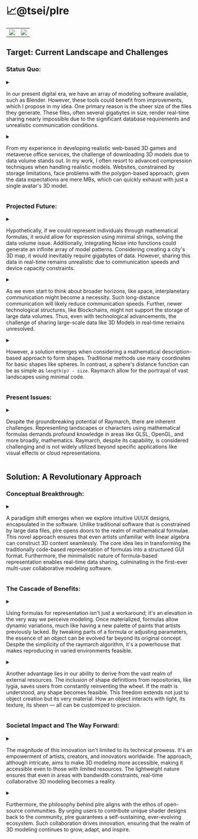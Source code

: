 # 📈@tsei/plre

<table>
  <td>
    <a href="https://plre.tsei.jp">
      <img src="https://plre.tsei.jp/img/1_ui_5.gif" />
    </a>
  </td>
  <td>
    <a href="https://plre.tsei.jp">
      <img src="https://plre.tsei.jp/img/1_ui_6.gif"/>
    </a>
  </td>
</table>

## Target: Current Landscape and Challenges

### Status Quo:

<details>
<summary>

In our present digital era, we have an array of modeling software available, such as Blender.
However, these tools could benefit from improvements, which I propose in my idea.
One primary reason is the sheer size of the files they generate.
These files, often several gigabytes in size,
render real-time sharing nearly impossible due to the significant database requirements
and unrealistic communication conditions.

</summary>

現代のデジタル時代には、Blender のようなモデリングソフトウェアが多数利用できます。
しかし、これらのツールは改善の余地があり、私はそのためのアイディアを提案します。
主な理由の一つは、彼らが生成するファイルの非常に大きなサイズです。
これらのファイルは、しばしば数ギガバイトのサイズであり、
リアルタイムでの共有は、データベースの要件や非現実的な通信条件のため、ほぼ不可能です。

</details>

<details>
<summary>

From my experience in developing realistic web-based 3D games and metaverse office services,
the challenge of downloading 3D models due to data volume stands out.
In my work, I often resort to advanced compression techniques when handling realistic models.
Websites, constrained by storage limitations, face problems with the polygon-based approach,
given the data expectations are mere MBs, which can quickly exhaust with just a single avatar's 3D model.

</summary>

リアルなウェブベースの 3D ゲームやメタバースオフィスサービスを開発する私の経験から、
データ量のための 3D モデルのダウンロードの課題が際立っています。
私の仕事では、リアルなモデルを取り扱う際に、高度な圧縮技術に頼ることがよくあります。
ストレージの制限により制約を受けるウェブサイトは、
データの期待が単なる MB であり、単一のアバターの 3D モデルだけで迅速に枯渇する可能性があるため、
ポリゴンベースのアプローチに問題を抱えています。

</details>

### Projected Future:

<details>
<summary>

Hypothetically, if we could represent individuals through mathematical formulas,
it would allow for expression using minimal strings, solving the data volume issue.
Additionally, integrating Noise into functions could generate an infinite array of model patterns.
Considering creating a city's 3D map, it would inevitably require gigabytes of data.
However, sharing this data in real-time remains unrealistic due to communication speeds and device capacity constraints.

</summary>

もし私たちが数学の式を使って個体を表現できると仮定すると、最小限の文字列での表現が可能になり、データ量の問題が解決します
また、ノイズを関数に統合することで、無限のモデルパターンを生成することができます。
都市の 3D マップを作成すると考えると、必ず何ギガバイトものデータが必要になります。
しかし、このデータをリアルタイムで共有することは、通信速度やデバイスの容量制限のために現実的ではありません。

</details>

<details>
<summary>

As we even start to think about broader horizons,
like space, interplanetary communication might become a necessity.
Such long-distance communication will likely reduce communication speeds.
Further, newer technological structures, like Blockchains, might not support the storage of large data volumes.
Thus, even with technological advancements,
the challenge of sharing large-scale data like 3D Models in real-time remains unresolved.

</summary>

私たちが宇宙のような広い地平線について考え始めると、惑星間の通信が必要になるかもしれません。
このような長距離の通信は、通信速度を低下させる可能性があります。
さらに、ブロックチェーンのような新しい技術構造は、大量のデータの保存をサポートしないかもしれません。
したがって、技術的進歩があっても、リアルタイムでの 3D モデルのような大規模なデータの共有の課題は未解決のままです。

</details>

<details>
<summary>

However, a solution emerges when considering a mathematical description-based approach to form shapes.
Traditional methods use many coordinates for basic shapes like spheres.
In contrast, a sphere's distance function can be as simple as `length(p) - size`.
Raymarch allow for the portrayal of vast landscapes using minimal code.

</summary>

しかし、形を作るための数学的な記述に基づいたアプローチを考慮すると、解決策が浮かび上がってきます。
従来の方法は、球のような基本的な形に多くの座標を使用します。
対照的に、球の距離関数は `length(p) - size` という単純なものになることができます。
レイマーチは最小限のコードで広大な風景を描写することを可能にします。

</details>

### Present Issues:

<details>
<summary>

Despite the groundbreaking potential of Raymarch, there are inherent challenges.
Representing landscapes or characters using mathematical formulas
demands profound knowledge in areas like GLSL, OpenGL, and more broadly, mathematics.
Raymarch, despite its capability, is considered challenging and is not widely utilized
beyond specific applications like visual effects or cloud representations.

</summary>

Raymarch の革新的な可能性にも関わらず、固有の課題があります。
風景やキャラクターを数学の式を使って表現することは、GLSL や OpenGL、さらに広くは数学のような分野での深い知識を必要とします。
Raymarch は、その能力にも関わらず、難しく見られており、
視覚効果やクラウドの表現のような特定のアプリケーションを超えて広く利用されていません。

</details>

## Solution: A Revolutionary Approach

### Conceptual Breakthrough:

<details>
<summary>

A paradigm shift emerges when we explore intuitive UI/UX designs, encapsulated in the software.
Unlike traditional software that is constrained by large data files, plre opens doors to the realm of mathematical formulae.
This novel approach ensures that even artists unfamiliar with linear algebra can construct 3D content seamlessly.
The core idea lies in transforming the traditionally code-based representation of formulas into a structured GUI format.
Furthermore, the minimalistic nature of formula-based representation enables real-time data sharing,
culminating in the first-ever multi-user collaborative modeling software.

</summary>

ソフトウェアに組み込まれた直感的な UI/UX デザインを探求すると、新しいパラダイムが現れます。
伝統的なソフトウェアが大きなデータファイルに制約されているのとは対照的に、plre は数学の数式の領域への扉を開きます。
この新しいアプローチは、線形代数に慣れていないアーティストでも、3D コンテンツをシームレスに構築できることを保証します。
核となるアイディアは、伝統的にコードベースの数式の表現を構造化された GUI フォーマットに変換することにあります。
さらに、数式ベースの表現のミニマリスティックな性質により、リアルタイムのデータ共有が可能となり、
初めてのマルチユーザー協力モデリングソフトウェアに結実します。

</details>

### The Cascade of Benefits:

<details>
<summary>

Using formulas for representation isn't just a workaround;
it's an elevation in the very way we perceive modeling.
Once materialized, formulas allow dynamic variations,
much like having a new palette of paints that artists previously lacked.
By tweaking parts of a formula or adjusting parameters,
the essence of an object can be evolved far beyond its original concept.
Despite the simplicity of the raymarch algorithm,
it's a powerhouse that makes reproducing in varied environments feasible.

</summary>

数式を使用した表現は単なる回避策ではなく、モデリングをどのように認識するかの向上です。
一度具体化されると、数式はアーティストが以前に持っていなかった新しいパレットのペイントのように、
動的な変化を可能にします。数式の一部を微調整したり、パラメータを調整することで、
オブジェクトの本質を元の概念をはるかに超えて進化させることができます。
raymarch アルゴリズムのシンプルさにも関わらず、それはさまざまな環境での再現を実現可能にする強力なものです。

</details>

<details>
<summary>
  
Another advantage lies in our ability to derive from the vast realm of external resources.
The inclusion of shape definitions from repositories, like lygia, saves users from constantly reinventing the wheel.
If the math is understood, any shape becomes feasible.
This freedom extends not just to object creation but its very material.
How an object interacts with light, its texture, its sheen — all can be customized to precision.

</summary>

外部リソースの広大な領域から得ることができる別の利点があります。
lygiaのようなリポジトリからの形状定義を取り入れることで、ユーザーは常に同じことを繰り返し行う必要がなくなります。
数学が理解されれば、どんな形も実現可能になります。
この自由は、オブジェクトの作成だけでなく、その実質的な素材にも及びます。
オブジェクトが光とどのように相互作用するか、そのテクスチャ、その光沢 - すべてが精度を持ってカスタマイズできます。

</details>

### Societal Impact and The Way Forward:

<details>
<summary>

The magnitude of this innovation isn't limited to its technical prowess.
It's an empowerment of artists, creators, and innovators worldwide.
The approach, although intricate, aims to make 3D modeling more accessible,
making it accessible even to those with limited resources.
The lightweight nature ensures that even in areas with bandwidth constraints,
real-time collaborative 3D modeling becomes a reality.

</summary>

この革新の影響は、技術的な能力だけにとどまりません。
これは世界中のアーティスト、クリエイター、イノヴェーターたちを強化するものです。
この手法は複雑ではありますが、3D モデリングをよりアクセスしやすくすることを目指しており、
資源が限られている人々にも利用可能にしています。
軽量性により、帯域幅に制約のある地域でも、リアルタイムの協力的な 3D モデリングが実現可能となります。

</details>

<details>
<summary>

Furthermore, the philosophy behind plre aligns with the ethos of open-source communities.
By urging users to contribute unique shader designs back to the community,
plre guarantees a self-sustaining, ever-evolving ecosystem.
Such collaboration drives innovation, ensuring that the realm of 3D modeling continues to grow, adapt, and inspire.

</summary>

さらに、plre の背後にある哲学は、オープンソースコミュニティの精神と一致しています。
ユーザーにユニークなシェーダーデザインをコミュニティに還元するよう促すことで、
plre は自己持続的で常に進化するエコシステムを保証します。このような協力関係は革新を促進し、
3D モデリングの分野が成長し、適応し、触発し続けることを保証します。

</details>

